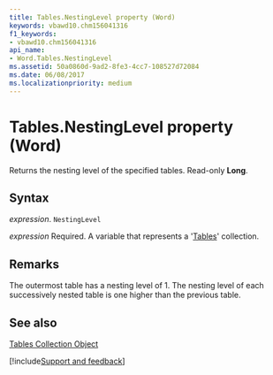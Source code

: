 ```yaml
---
title: Tables.NestingLevel property (Word)
keywords: vbawd10.chm156041316
f1_keywords:
- vbawd10.chm156041316
api_name:
- Word.Tables.NestingLevel
ms.assetid: 50a0860d-9ad2-8fe3-4cc7-108527d72084
ms.date: 06/08/2017
ms.localizationpriority: medium
---
```



# Tables.NestingLevel property (Word)

Returns the nesting level of the specified tables. Read-only **Long**.


## Syntax

_expression_. `NestingLevel`

_expression_ Required. A variable that represents a '[Tables](Word.tables.md)' collection.


## Remarks

The outermost table has a nesting level of 1. The nesting level of each successively nested table is one higher than the previous table.


## See also


[Tables Collection Object](Word.tables.md)

[!include[Support and feedback](~/includes/feedback-boilerplate.md)]